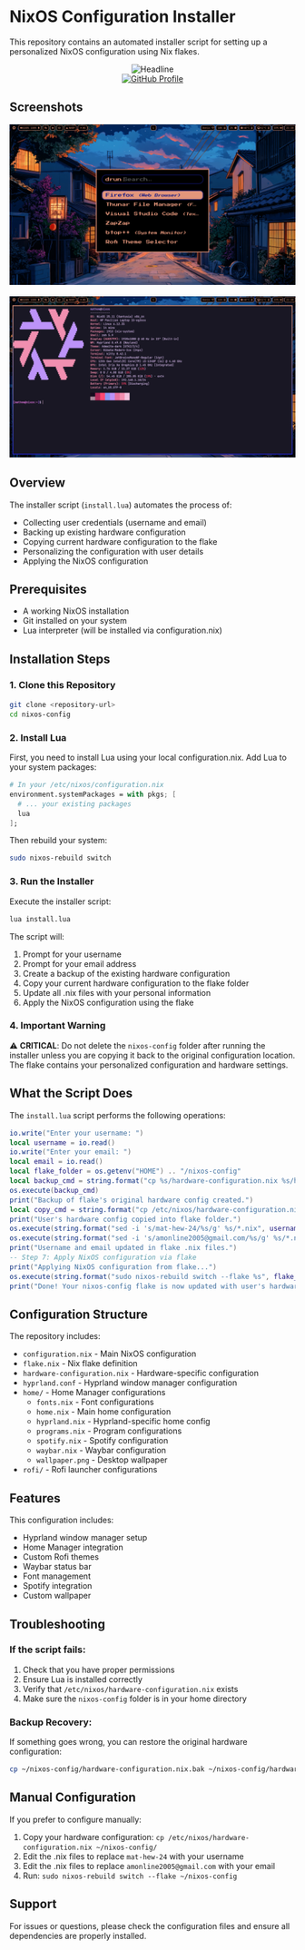# NixOS Configuration Installer

This repository contains an automated installer script for setting up a personalized NixOS configuration using Nix flakes.

<div align="center">
  <img src="https://readme-typing-svg.herokuapp.com?color=%23ffffff&size=32&center=true&vCenter=true&width=600&height=50&lines=Shoutout%20to%20%3D%3E%20Ibinu" alt="Headline" />
  <br>
  <a href="https://github.com/ChillzonToast">
  <img src="https://img.shields.io/badge/ChillzonToast-black?logo=github" alt="GitHub Profile" width="150" />
</a>


</div>


## Screenshots

<img src="./images/2025-09-16-212804_hyprshot.png">
&nbsp;
<img src="./images/2025-09-16-212816_hyprshot.png">

## Overview

The installer script (`install.lua`) automates the process of:
- Collecting user credentials (username and email)
- Backing up existing hardware configuration
- Copying current hardware configuration to the flake
- Personalizing the configuration with user details
- Applying the NixOS configuration

## Prerequisites

- A working NixOS installation
- Git installed on your system
- Lua interpreter (will be installed via configuration.nix)

## Installation Steps

### 1. Clone this Repository

```bash
git clone <repository-url>
cd nixos-config
```

### 2. Install Lua

First, you need to install Lua using your local configuration.nix. Add Lua to your system packages:

```nix
# In your /etc/nixos/configuration.nix
environment.systemPackages = with pkgs; [
  # ... your existing packages
  lua
];
```

Then rebuild your system:

```bash
sudo nixos-rebuild switch
```

### 3. Run the Installer

Execute the installer script:

```bash
lua install.lua
```

The script will:
1. Prompt for your username
2. Prompt for your email address
3. Create a backup of the existing hardware configuration
4. Copy your current hardware configuration to the flake folder
5. Update all .nix files with your personal information
6. Apply the NixOS configuration using the flake

### 4. Important Warning

⚠️ **CRITICAL**: Do not delete the `nixos-config` folder after running the installer unless you are copying it back to the original configuration location. The flake contains your personalized configuration and hardware settings.

## What the Script Does

The `install.lua` script performs the following operations:

```lua
io.write("Enter your username: ")
local username = io.read()
io.write("Enter your email: ")
local email = io.read()
local flake_folder = os.getenv("HOME") .. "/nixos-config"
local backup_cmd = string.format("cp %s/hardware-configuration.nix %s/hardware-configuration.nix.bak", flake_folder, flake_folder)
os.execute(backup_cmd)
print("Backup of flake's original hardware config created.")
local copy_cmd = string.format("cp /etc/nixos/hardware-configuration.nix %s/hardware-configuration.nix", flake_folder)
print("User's hardware config copied into flake folder.")
os.execute(string.format("sed -i 's/mat-hew-24/%s/g' %s/*.nix", username, flake_folder))
os.execute(string.format("sed -i 's/amonline2005@gmail.com/%s/g' %s/*.nix", email, flake_folder))
print("Username and email updated in flake .nix files.")
-- Step 7: Apply NixOS configuration via flake
print("Applying NixOS configuration from flake...")
os.execute(string.format("sudo nixos-rebuild switch --flake %s", flake_folder))
print("Done! Your nixos-config flake is now updated with user's hardware config.")
```

## Configuration Structure

The repository includes:

- `configuration.nix` - Main NixOS configuration
- `flake.nix` - Nix flake definition
- `hardware-configuration.nix` - Hardware-specific configuration
- `hyprland.conf` - Hyprland window manager configuration
- `home/` - Home Manager configurations
  - `fonts.nix` - Font configurations
  - `home.nix` - Main home configuration
  - `hyprland.nix` - Hyprland-specific home config
  - `programs.nix` - Program configurations
  - `spotify.nix` - Spotify configuration
  - `waybar.nix` - Waybar configuration
  - `wallpaper.png` - Desktop wallpaper
- `rofi/` - Rofi launcher configurations

## Features

This configuration includes:
- Hyprland window manager setup
- Home Manager integration
- Custom Rofi themes
- Waybar status bar
- Font management
- Spotify integration
- Custom wallpaper

## Troubleshooting

### If the script fails:
1. Check that you have proper permissions
2. Ensure Lua is installed correctly
3. Verify that `/etc/nixos/hardware-configuration.nix` exists
4. Make sure the `nixos-config` folder is in your home directory

### Backup Recovery:
If something goes wrong, you can restore the original hardware configuration:
```bash
cp ~/nixos-config/hardware-configuration.nix.bak ~/nixos-config/hardware-configuration.nix
```

## Manual Configuration

If you prefer to configure manually:
1. Copy your hardware configuration: `cp /etc/nixos/hardware-configuration.nix ~/nixos-config/`
2. Edit the .nix files to replace `mat-hew-24` with your username
3. Edit the .nix files to replace `amonline2005@gmail.com` with your email
4. Run: `sudo nixos-rebuild switch --flake ~/nixos-config`

## Support

For issues or questions, please check the configuration files and ensure all dependencies are properly installed.
